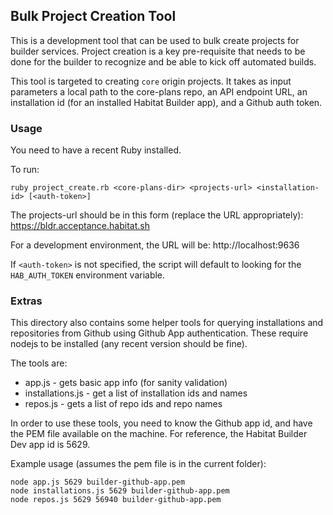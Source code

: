 ## Bulk Project Creation Tool

This is a development tool that can be used to bulk create projects for builder
services. Project creation is a key pre-requisite that needs to be done for the
builder to recognize and be able to kick off automated builds.

This tool is targeted to creating ```core``` origin projects. It takes as
input parameters a local path to the core-plans repo, an API endpoint URL,
an installation id (for an installed Habitat Builder app), and a Github auth
token.

### Usage

You need to have a recent Ruby installed.

To run:
```
ruby project_create.rb <core-plans-dir> <projects-url> <installation-id> [<auth-token>]
```

The projects-url should be in this form (replace the URL appropriately):
https://bldr.acceptance.habitat.sh

For a development environment, the URL will be:
http://localhost:9636

If `<auth-token>` is not specified, the script will default to looking for
the `HAB_AUTH_TOKEN` environment variable.

### Extras

This directory also contains some helper tools for querying installations
and repositories from Github using Github App authentication. These
require nodejs to be installed (any recent version should be fine).

The tools are:
* app.js - gets basic app info (for sanity validation)
* installations.js - get a list of installation ids and names
* repos.js - gets a list of repo ids and repo names

In order to use these tools, you need to know the Github app id, and have
the PEM file available on the machine. For reference, the Habitat Builder
Dev app id is 5629.

Example usage (assumes the pem file is in the current folder):
```
node app.js 5629 builder-github-app.pem
node installations.js 5629 builder-github-app.pem
node repos.js 5629 56940 builder-github-app.pem
```
